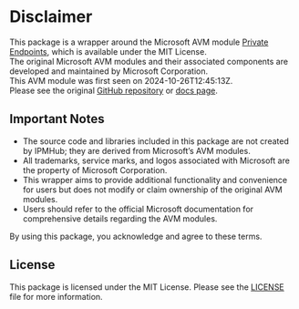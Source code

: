 # Disclaimer

This package is a wrapper around the Microsoft AVM module [Private Endpoints](https://github.com/Azure/bicep-registry-modules/tree/main/avm/res/network/private-endpoint), which is available under the MIT License. \
The original Microsoft AVM modules and their associated components are developed and maintained by Microsoft Corporation.\
This AVM module was first seen on 2024-10-26T12:45:13Z.\
Please see the original [GitHub repository](https://github.com/Azure/bicep-registry-modules) or [docs page](https://azure.github.io/Azure-Verified-Modules/indexes/bicep/bicep-resource-modules/).

## Important Notes

- The source code and libraries included in this package are not created by IPMHub; they are derived from Microsoft’s AVM modules.
- All trademarks, service marks, and logos associated with Microsoft are the property of Microsoft Corporation.
- This wrapper aims to provide additional functionality and convenience for users but does not modify or claim ownership of the original AVM modules.
- Users should refer to the official Microsoft documentation for comprehensive details regarding the AVM modules.

By using this package, you acknowledge and agree to these terms.

## License

This package is licensed under the MIT License. Please see the [LICENSE](LICENSE.txt) file for more information.
